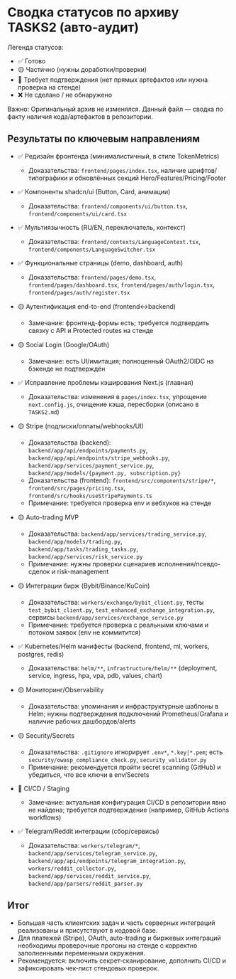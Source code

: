 # Сводка статусов по архиву TASKS2 (авто-аудит)

Легенда статусов:
- ✅ Готово
- 🟡 Частично (нужны доработки/проверки)
- 🔎 Требует подтверждения (нет прямых артефактов или нужна проверка на стенде)
- ❌ Не сделано / не обнаружено

Важно: Оригинальный архив не изменялся. Данный файл — сводка по факту наличия кода/артефактов в репозитории.

## Результаты по ключевым направлениям

- ✅ Редизайн фронтенда (минималистичный, в стиле TokenMetrics)
  - Доказательства: `frontend/pages/index.tsx`, наличие шрифтов/типографики и обновлённых секций Hero/Features/Pricing/Footer

- ✅ Компоненты shadcn/ui (Button, Card, анимации)
  - Доказательства: `frontend/components/ui/button.tsx`, `frontend/components/ui/card.tsx`

- ✅ Мультиязычность (RU/EN, переключатель, контекст)
  - Доказательства: `frontend/contexts/LanguageContext.tsx`, `frontend/components/LanguageSwitcher.tsx`

- ✅ Функциональные страницы (demo, dashboard, auth)
  - Доказательства: `frontend/pages/demo.tsx`, `frontend/pages/dashboard.tsx`, `frontend/pages/auth/login.tsx`, `frontend/pages/auth/register.tsx`

- 🟡 Аутентификация end-to-end (frontend↔backend)
  - Замечание: фронтенд-формы есть; требуется подтвердить связку с API и Protected routes на стенде

- 🟡 Social Login (Google/OAuth)
  - Замечание: есть UI/имитация; полноценный OAuth2/OIDC на бэкенде не подтверждён

- ✅ Исправление проблемы кэширования Next.js (главная)
  - Доказательства: изменения в `pages/index.tsx`, упрощение `next.config.js`, очищение кэша, пересборки (описано в `TASKS2.md`)

- 🟡 Stripe (подписки/оплаты/webhooks/UI)
  - Доказательства (backend): `backend/app/api/endpoints/payments.py`, `backend/app/api/endpoints/stripe_webhooks.py`, `backend/app/services/payment_service.py`, `backend/app/models/{payment.py, subscription.py}`
  - Доказательства (frontend): `frontend/src/components/stripe/*`, `frontend/src/pages/pricing.tsx`, `frontend/src/hooks/useStripePayments.ts`
  - Примечание: требуется проверка env и вебхуков на стенде

- 🟡 Auto-trading MVP
  - Доказательства: `backend/app/services/trading_service.py`, `backend/app/models/trading.py`, `backend/app/tasks/trading_tasks.py`, `backend/app/services/risk_service.py`
  - Примечание: нужны проверки сценариев исполнения/псевдо-сделок и risk-management

- 🟡 Интеграции бирж (Bybit/Binance/KuCoin)
  - Доказательства: `workers/exchange/bybit_client.py`, тесты `test_bybit_client.py`, `test_enhanced_exchange_integration.py`, сервисы `backend/app/services/exchange_service.py`
  - Примечание: требуется проверка с реальными ключами и потоком заявок (env не коммитится)

- ✅ Kubernetes/Helm манифесты (backend, frontend, ml, workers, postgres, redis)
  - Доказательства: `helm/**`, `infrastructure/helm/**` (deployment, service, ingress, hpa, vpa, pdb, values, chart)

- 🟡 Мониторинг/Observability
  - Доказательства: упоминания и инфраструктурные шаблоны в Helm; нужны подтверждения подключений Prometheus/Grafana и наличие рабочих дашбордов/alerts

- 🟡 Security/Secrets
  - Доказательства: `.gitignore` игнорирует `.env*`, `*.key|*.pem`; есть `security/owasp_compliance_check.py`, `security_validator.py`
  - Примечание: рекомендуется пройти secret scanning (GitHub) и убедиться, что все ключи в env/Secrets

- 🔎 CI/CD / Staging
  - Замечание: актуальная конфигурация CI/CD в репозитории явно не найдена; требуется подтверждение (например, GitHub Actions workflows)

- ✅ Telegram/Reddit интеграции (сбор/сервисы)
  - Доказательства: `workers/telegram/*`, `backend/app/services/telegram_service.py`, `backend/app/api/endpoints/telegram_integration.py`, `workers/reddit_collector.py`, `backend/app/services/reddit_service.py`, `backend/app/parsers/reddit_parser.py`

## Итог

- Большая часть клиентских задач и часть серверных интеграций реализованы и присутствуют в кодовой базе.
- Для платежей (Stripe), OAuth, auto-trading и биржевых интеграций необходимы проверочные прогоны на стенде с корректно заполненными переменными окружения.
- Рекомендуется: включить секрет‑сканирование, дополнить CI/CD и зафиксировать чек‑лист стендовых проверок.

